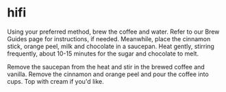# hifi
Using your preferred method, brew the coffee and water. Refer to our Brew Guides page for instructions, if needed. Meanwhile, place the cinnamon stick, orange peel, milk and chocolate in a saucepan. Heat gently, stirring frequently, about 10-15 minutes for the sugar and chocolate to melt.

Remove the saucepan from the heat and stir in the brewed coffee and vanilla. Remove the cinnamon and orange peel and pour the coffee into cups. Top with cream if you'd like.
